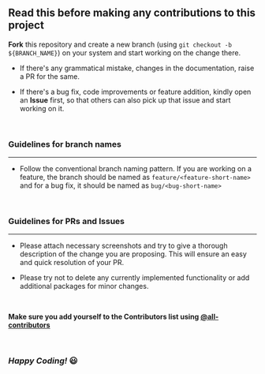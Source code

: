 ## Read this before making any contributions to this project

**Fork** this repository and create a new branch (using ```git checkout -b ${BRANCH_NAME}```) on your system and start working on the change there.

- If there's any grammatical mistake, changes in the documentation, raise a PR for the same.

- If there's a bug fix, code improvements or feature addition, kindly open an **Issue** first, so that others can also pick up that issue and start working on it.

<br />

### Guidelines for branch names
---

- Follow the conventional branch naming pattern. If you are working on a feature, the branch should be named as ```feature/<feature-short-name>``` and for a bug fix, it should be named as ```bug/<bug-short-name>```

<br />

### Guidelines for PRs and Issues
---

- Please attach necessary screenshots and try to give a thorough description of the change you are proposing. This will ensure an easy and quick resolution of your PR.

- Please try not to delete any currently implemented functionality or add additional packages for minor changes.

<br />

**Make sure you add yourself to the Contributors list using [@all-contributors](https://github.com/all-contributors/all-contributors)**

<br />

### *Happy Coding!* 😃

